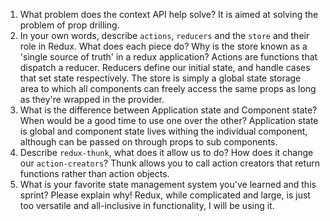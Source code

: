 1. What problem does the context API help solve?
    It is aimed at solving the problem of prop drilling.
2. In your own words, describe `actions`, `reducers` and the `store` and their role in Redux. What does each piece do? Why is the store known as a 'single source of truth' in a redux application?
    Actions are functions that dispatch a reducer. Reducers define our initial state, and handle cases that set state respectively. The store is simply a global state storage area to which all components can freely access the same props as long as they're wrapped in the provider.
3. What is the difference between Application state and Component state? When would be a good time to use one over the other?
    Application state is global and component state lives withing the individual component, although can be passed on through props to sub components.
4. Describe `redux-thunk`, what does it allow us to do? How does it change our `action-creators`?
    Thunk allows you to call action creators that return functions rather than action objects.
5. What is your favorite state management system you've learned and this sprint? Please explain why!
    Redux, while complicated and large, is just too versatile and all-inclusive in functionality, I will be using it.
